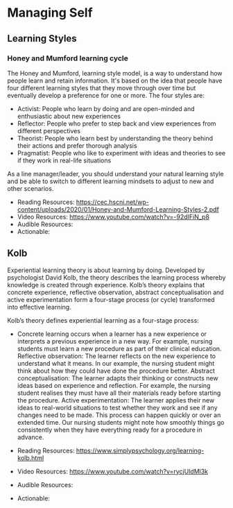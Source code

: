 # Managing Self

## Learning Styles

### Honey and Mumford learning cycle

The Honey and Mumford, learning style model, is a way to understand how people learn and retain information. It's based on the idea that people have four different learning styles that they move through over time but eventually develop a preference for one or more. The four styles are: 

 - Activist: People who learn by doing and are open-minded and enthusiastic about new experiences 
 - Reflector: People who prefer to step back and view experiences from different perspectives 
 - Theorist: People who learn best by understanding the theory behind their actions and prefer thorough analysis 
 - Pragmatist: People who like to experiment with ideas and theories to see if they work in real-life situations 

As a line manager/leader, you should understand your natural learning style and be able to switch to different learning mindsets to adjust to new and other scenarios.

- Reading Resources: https://cec.hscni.net/wp-content/uploads/2020/01/Honey-and-Mumford-Learning-Styles-2.pdf
- Video Resources: https://www.youtube.com/watch?v=-92dIFiN_p8 
- Audible Resources:
- Actionable: 

## Kolb

Experiential learning theory is about learning by doing. Developed by psychologist David Kolb, the theory describes the learning process whereby knowledge is created through experience. Kolb’s theory explains that concrete experience, reflective observation, abstract conceptualisation and active experimentation form a four-stage process (or cycle) transformed into effective learning. 

Kolb’s theory defines experiential learning as a four-stage process: 

 - Concrete learning occurs when a learner has a new experience or interprets a previous experience in a new way. For example, nursing students must learn a new procedure as part of their clinical education.
 Reflective observation: The learner reflects on the new experience to understand what it means. In our example, the nursing student might think about how they could have done the procedure better.
 Abstract conceptualisation: The learner adapts their thinking or constructs new ideas based on experience and reflection. For example, the nursing student realises they must have all their materials ready before starting the procedure.
 Active experimentation: The learner applies their new ideas to real-world situations to test whether they work and see if any changes need to be made. This process can happen quickly or over an extended time. Our nursing students might note how smoothly things go consistently when they have everything ready for a procedure in advance.

- Reading Resources: https://www.simplypsychology.org/learning-kolb.html
- Video Resources: https://www.youtube.com/watch?v=rycjUldMl3k
- Audible Resources:
- Actionable: 
